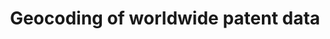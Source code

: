 ---
citation: 'Seliger, Florian; Kozak, Jan; de Rassenfosse, Gaétan, 2019, "Geocoding
  of worldwide patent data", https://doi.org/10.7910/DVN/OTTBDX, Harvard Dataverse,
  V5 '
code: https://github.com/seligerf/Imputation-of-missing-location-information-for-worldwide-patent-data
contributors: Florian Seliger, Jan Kozak, Gaétan de Rassenfosse
cost: None
description: The dataset provides geographic coordinates for inventor and applicant
  locations in 18.8 million patent documents spanning over more than 30 years. The
  geocoded data are further allocated to the corresponding countries, regions and
  cities. When the address information was missing in the original patent document,
  we imputed it by using information from subsequent filings in the patent family.
  The resulting database can be used to study patenting activity at a fine-grained
  geographic level without creating bias towards the traditional, established patent
  offices.
documentation: https://doi.org/10.1038/s41597-019-0264-6
doi: https://doi.org/10.7910/DVN/OTTBDX
last_edit: Mon, 19 Jun 2023 16:36:31 GMT
location: https://dataverse.harvard.edu/dataset.xhtml?persistentId=doi:10.7910/DVN/OTTBDX
maintained_by: Contact maintainer through Dataverse
open_access: 'TRUE'
record_creation_timestamp: 11/24/2020 17:20:46
related_publications: https://doi.org/10.1038/s41597-019-0264-6
shortname: geocoding_patents
tags:
- geography
- location of inventors
- PATSTAT
terms_of_use: 'CC0 - "Public Domain Dedication" '
timeframe: 30 years
title: Geocoding of worldwide patent data
uuid: 6fe3b5e5-93a8-4f07-9331-d9998b9000b8
versioning: 'TRUE'
---